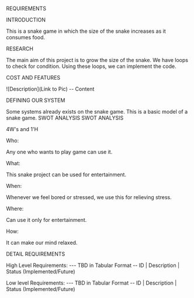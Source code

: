 REQUIREMENTS

INTRODUCTION

This is a snake game in which the size of the snake increases as it consumes food. 

RESEARCH

The main aim of this project is to grow the size of the snake.
We have loops to check for condition.
Using these loops, we can implement the code. 

COST AND FEATURES

![Description](Link to Pic) -- Content

DEFINING OUR SYSTEM

Some systems already exists on the snake game.
This is a basic model of a snake game.
SWOT ANALYSIS
SWOT ANALYSIS

4W's and 1'H

Who:

Any one who wants to play game can use it.

What:

This snake project can be used for entertainment.

When:

Whenever we feel bored or stressed, we use this for relieving stress.

Where:

Can use it only for entertainment.

How:

It can make our mind relaxed.

DETAIL REQUIREMENTS

High Level Requirements:
--- TBD in Tabular Format -- ID | Description | Status (Implemented/Future)

Low level Requirements:
--- TBD in Tabular Format -- ID | Description | Status (Implemented/Future)
